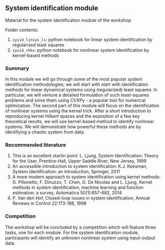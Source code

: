 ## System identification module

Material for the system identification module of the workshop

Folder contents:

1. `sysid_linsys_ls`: python notebook for linear system identification by regularized least squares
2. `sysid_rkhs`: python notebook for nonlinear system identification by kernel-based methods

### Summary

In this module we will go through some of the most popular system identification methodologies; we will start with start with identification methods for linear dynamical systems using (regularized) least squares. In particular, we will venture a detailed formulation of such least-squares problems and solve them using CVXPy - a popular tool for numerical optimization. The second part of this module will focus on the identification of nonlinear systems using the kernel trick. After a short introduction to reproducing kernel Hilbert spaces and the exposition of a few key theoretical results, we will use kernel-based method to identify nonlinear systems. We will demonstrate how powerful these methods are by identifying a chaotic system from data.


### Recommended literature


1. This is an excellent startin point: L. Ljung, System Identification: Theory for the User, Prentice-Hall, Upper Saddle River, New Jersey, 1999
2. An accessible introduction to system identification: K.J. Keesman, System identification: an introduction, Springer, 2011
3. A more modern approach to system identification using kernel methods: G. Pillonetto, F. Dinuzzo, T. Chen, G. De Nicolao and L. Ljung, Kernel methods in system identification, machine learning and function estimation: a survey, Automatica 50(1):657-682, 2014
4. P. Van den Hof, Closed-loop issues in system identification, Annual Reviews in Control 22:173-186, 1998



### Competition

The workshop will be concluded by a competition which will feature three tasks, one for each module. For the system identification module, participants will identify an unknown nonlinear system using input-output data.